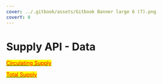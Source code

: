 ```yaml
---
cover: ../.gitbook/assets/Gitbook Banner large 6 (7).png
coverY: 0
---
```


# Supply API - Data

[<mark style="color:red;">Circulating Supply</mark>](https://supply-api.junonetwork.io/circulating-supply)<mark style="color:red;"></mark>

[<mark style="color:red;">Total Supply</mark>](https://supply-api.junonetwork.io/total-supply)<mark style="color:red;"></mark>
